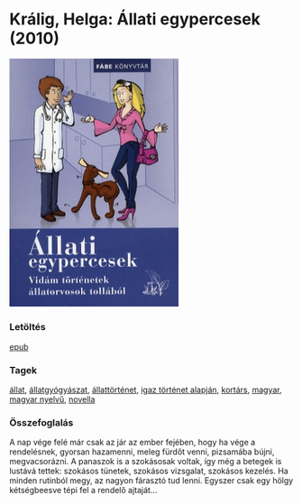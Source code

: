 # <a name="id_928">Králig, Helga: Állati egypercesek (2010)</a>
<img src="https://github.com/BercziSandor/calibre_lib/raw/main/libs/main/Kralig%2C%20Helga/Allati%20egypercesek%20%28928%29/cover.jpg" alt="cover" width="300"/>

### Letöltés
[epub](https://github.com/BercziSandor/calibre_lib/raw/main/libs/main/Kralig%2C%20Helga/Allati%20egypercesek%20%28928%29/Allati%20egypercesek%20-%20Kralig%2C%20Helga.epub)

### Tagek
[állat](https://github.com/berczisandor/calibre_lib/blob/main/libs/main/tags/%c3%a1llat.md), [állatgyógyászat](https://github.com/berczisandor/calibre_lib/blob/main/libs/main/tags/%c3%a1llatgy%c3%b3gy%c3%a1szat.md), [állattörténet](https://github.com/berczisandor/calibre_lib/blob/main/libs/main/tags/%c3%a1llatt%c3%b6rt%c3%a9net.md), [igaz történet alapján](https://github.com/berczisandor/calibre_lib/blob/main/libs/main/tags/igaz%20t%c3%b6rt%c3%a9net%20alapj%c3%a1n.md), [kortárs](https://github.com/berczisandor/calibre_lib/blob/main/libs/main/tags/kort%c3%a1rs.md), [magyar](https://github.com/berczisandor/calibre_lib/blob/main/libs/main/tags/magyar.md), [magyar nyelvű](https://github.com/berczisandor/calibre_lib/blob/main/libs/main/tags/magyar%20nyelv%c5%b1.md), [novella](https://github.com/berczisandor/calibre_lib/blob/main/libs/main/tags/novella.md)

### Összefoglalás
<div>
<p>A nap vége felé már csak az jár az ember fejében, hogy ha vége a rendelésnek, gyorsan hazamenni, meleg fürdőt venni, pizsamába bújni, megvacsorázni. A panaszok is a szokásosak voltak, így még a betegek is lustává tettek: szokásos tünetek, szokásos vizsgalat, szokásos kezelés. Ha minden rutinból megy, az nagyon fárasztó tud lenni. Egyszer csak egy hölgy kétségbeesve tépi fel a rendelő ajtaját…</p></div>


